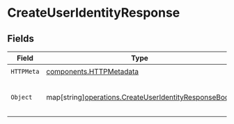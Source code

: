 # CreateUserIdentityResponse


## Fields

| Field                                                                                                             | Type                                                                                                              | Required                                                                                                          | Description                                                                                                       |
| ----------------------------------------------------------------------------------------------------------------- | ----------------------------------------------------------------------------------------------------------------- | ----------------------------------------------------------------------------------------------------------------- | ----------------------------------------------------------------------------------------------------------------- |
| `HTTPMeta`                                                                                                        | [components.HTTPMetadata](../../models/components/httpmetadata.md)                                                | :heavy_check_mark:                                                                                                | N/A                                                                                                               |
| `Object`                                                                                                          | map[string][operations.CreateUserIdentityResponseBody](../../models/operations/createuseridentityresponsebody.md) | :heavy_minus_sign:                                                                                                | A new identity is linked to the user.                                                                             |